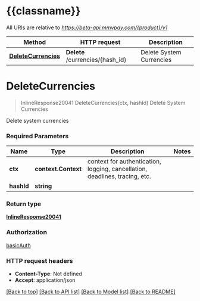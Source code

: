 # {{classname}}

All URIs are relative to *https://beta-api.mmvpay.com/{product}/v1*

Method | HTTP request | Description
------------- | ------------- | -------------
[**DeleteCurrencies**](CurrenciesApi.md#DeleteCurrencies) | **Delete** /currencies/{hash_id} | Delete System Currencies

# **DeleteCurrencies**
> InlineResponse20041 DeleteCurrencies(ctx, hashId)
Delete System Currencies

Delete system currencies 

### Required Parameters

Name | Type | Description  | Notes
------------- | ------------- | ------------- | -------------
 **ctx** | **context.Context** | context for authentication, logging, cancellation, deadlines, tracing, etc.
  **hashId** | **string**|  | 

### Return type

[**InlineResponse20041**](inline_response_200_41.md)

### Authorization

[basicAuth](../README.md#basicAuth)

### HTTP request headers

 - **Content-Type**: Not defined
 - **Accept**: application/json

[[Back to top]](#) [[Back to API list]](../README.md#documentation-for-api-endpoints) [[Back to Model list]](../README.md#documentation-for-models) [[Back to README]](../README.md)

